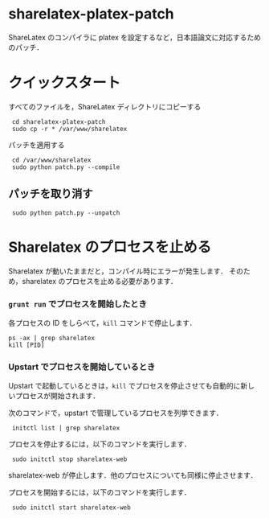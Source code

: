 # sharelatex-platex-patch
ShareLatex のコンパイラに platex を設定するなど，日本語論文に対応するためのパッチ．

# クイックスタート
すべてのファイルを，ShareLatex ディレクトリにコピーする
```
 cd sharelatex-platex-patch
 sudo cp -r * /var/www/sharelatex
```
パッチを適用する
```
 cd /var/www/sharelatex
 sudo python patch.py --compile
```
 
## パッチを取り消す
```
 sudo python patch.py --unpatch
```

# Sharelatex のプロセスを止める
Sharelatex が動いたままだと，コンパイル時にエラーが発生します．
そのため，sharelatex のプロセスを止める必要があります．

### `grunt run` でプロセスを開始したとき
各プロセスの ID をしらべて，`kill` コマンドで停止します．
```
ps -ax | grep sharelatex
kill [PID]
```

### Upstart でプロセスを開始しているとき
Upstart で起動しているときは，`kill` でプロセスを停止させても自動的に新しいプロセスが開始されます．

次のコマンドで，upstart で管理しているプロセスを列挙できます．
```
 initctl list | grep sharelatex
```

プロセスを停止するには，以下のコマンドを実行します．
```
 sudo initctl stop sharelatex-web
```
sharelatex-web が停止します．他のプロセスについても同様に停止させます．

プロセスを開始するには，以下のコマンドを実行します． 
```
 sudo initctl start sharelatex-web
```
